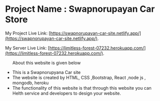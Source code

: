 # Project Name : Swapnorupayan Car Store


My Project Live Link: [https://swapnorupayan-car-site.netlify.app/](https://swapnorupayan-car-site.netlify.app/).

My Server Live Link: [https://limitless-forest-07232.herokuapp.com/](https://limitless-forest-07232.herokuapp.com/).

<ul>
<p>About this website is given below</p>
            <li>This is a Swapnorupyana Car  site</li>
            <li>The website is created by HTML, CSS ,Bootstrap, React ,node js , mongodb, heroku</li>
            <li>The functionality of this website is that through this website you can Helth service and developers to design your website.</li>
        </ul>


